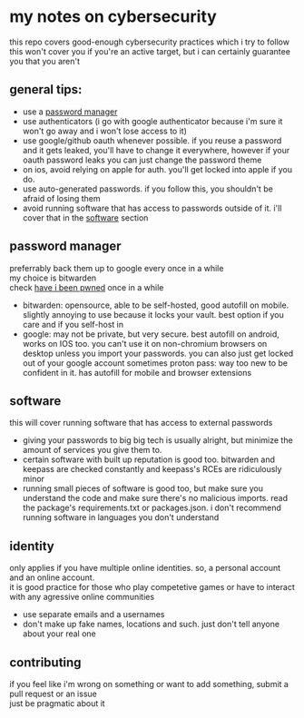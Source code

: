 # my notes on cybersecurity
this repo covers good-enough cybersecurity practices which i try to follow  
this won't cover you if you're an active target, but i can certainly guarantee you that you aren't  

## general tips:

- use a [password manager](#password-manager)
- use authenticators (i go with google authenticator because i'm sure it won't go away and i won't lose access to it)
- use google/github oauth whenever possible. if you reuse a password and it gets leaked, you'll have to change it everywhere, however if your oauth password leaks you can just change the password theme
- on ios, avoid relying on apple for auth. you'll get locked into apple if you do.
- use auto-generated passwords. if you follow this, you shouldn't be afraid of losing them
- avoid running software that has access to passwords outside of it. i'll cover that in the [software](#software) section

## password manager
preferrably back them up to google every once in a while  
my choice is bitwarden  
check [have i been pwned](https://haveibeenpwned.com/) once in a while

- bitwarden: opensource, able to be self-hosted, good autofill on mobile. slightly annoying to use because it locks your vault. best option if you care and if you self-host in
- google: may not be private, but very secure. best autofill on android, works on IOS too. you can't use it on non-chromium browsers on desktop unless you import your passwords. you can also just get locked out of your google account sometimes
 proton pass: way too new to be confident in it. has autofill for mobile and browser extensions

## software
this will cover running software that has access to external passwords  

- giving your passwords to big big tech is usually alright, but minimize the amount of services you give them to.
- certain software with built up reputation is good too. bitwarden and keepass are checked constantly and keepass's RCEs are ridiculously minor
- running small pieces of software is good too, but make sure you understand the code and make sure there's no malicious imports. read the package's requirements.txt or packages.json. i don't recommend running software in languages you don't understand

## identity
only applies if you have multiple online identities. so, a personal account and an online account.  
it is good practice for those who play competetive games or have to interact with any agressive online communities  

- use separate emails and a usernames
- don't make up fake names, locations and such. just don't tell anyone about your real one

## contributing
if you feel like i'm wrong on something or want to add something, submit a pull request or an issue  
just be pragmatic about it
